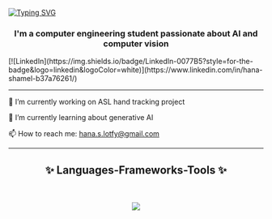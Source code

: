 <!-- ![Image](https://github.com/user-attachments/assets/a3ffe59f-35d9-4456-a68a-bb76f8b54f26) -->

[![Typing SVG](https://readme-typing-svg.demolab.com?font=Fira+Code&size=30&duration=3000&pause=1500&color=B85AF7&width=570&lines=Hello+There!+%F0%9F%92%96+I'm+Hana+Shamel)](https://git.io/typing-svg)

<h3 align="center">I'm a computer engineering student passionate about AI and computer vision</h3>
[![LinkedIn](https://img.shields.io/badge/LinkedIn-0077B5?style=for-the-badge&logo=linkedin&logoColor=white)](https://www.linkedin.com/in/hana-shamel-b37a76261/)

---

🔭 I’m currently working on ASL hand tracking project

🌱 I’m currently learning about generative AI

📫 How to reach me: hana.s.lotfy@gmail.com

---

<h2 align="center">✨ Languages-Frameworks-Tools ✨</h2>
<br/>
<br/>
<div align="center">
    <img src="https://skillicons.dev/icons?i=opencv,py,cpp,java,github,visualstudio,vscode,pycharm,js,html,css,django,flask,pkl" />

</div>

<!--
**Hana-Shamel/Hana-Shamel** is a ✨ _special_ ✨ repository because its `README.md` (this file) appears on your GitHub profile.

Here are some ideas to get you started:
- 👯 I’m looking to collaborate on ...
- 🤔 I’m looking for help with ...
- 💬 Ask me about ...
- 😄 Pronouns: ...
- ⚡ Fun fact: ...
-->
